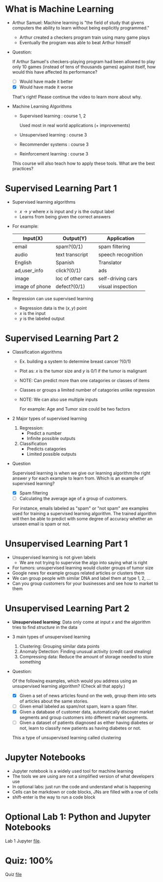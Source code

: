 # What is Machine Learning
* Arthur Samuel: Machine learning is "the field of study that givens computers the ability to learn without being explicitly programmed."
    * Arthur created a checkers program train using many game plays
    * Eventually the program was able to beat Arthur himself
* Question:

    If Arthur Samuel's checkers-playing program had been allowed to play only 10 games (instead of tens of thousands games) against itself, how would this have affected its performance?

    * [ ] Would have made it better
    * [x] Would have made it worse

    That's right! Please continue the video to learn more about why.
* Machine Learning Algorithms
    * Supervised learning : course 1, 2

        Used most in real world applications (+ improvements)
    * Unsupervised learning : course 3
    * Recommender systems : course 3
    * Reinforcement learning : course 3

    This course will also teach how to apply these tools. What are the best practices?

# Supervised Learning Part 1
* Supervised learning algorithms
    * $x \to y$ where $x$ is input and $y$ is the output label
    * Learns from being given the correct answers
* For example:

    Input(X) | Output(Y) | Application
    ---------|-----------|------------
    email | spam?(0/1) | spam filtering
    audio | text transcript | speech recognition
    English | Spanish | Translator
    ad,user_info | click?(0/1) | ads
    image | loc of other cars | self-driving cars
    image of phone | defect?(0/1) | visual inspection
* Regression can use supervised learning
    * Regression data is the $(x,y)$ point
    * $x$ is the input
    * $y$ is the labeled output

# Supervised Learning Part 2
* Classification algorithms
    * Ex. building a system to determine breast cancer ?(0/1)
    * Plot as: $x$ is the tumor size and $y$ is 0/1 if the tumor is malignant
    * NOTE: Can predict more than one catagories or classes of items
    * Classes or groups a limited number of catagories unlike regression
    * NOTE: We can also use multiple inputs

        For example: Age and Tumor size could be two factors
* 2 Major types of supervised learning
    1. Regression:
        * Predict a number
        * Infinite possible outputs
    2. Classification
        * Predicts catagories
        * Limited possible outputs
* Question

    Supervised learning is when we give our learning algorithm the right answer $y$  for each example to learn from.  Which is an example of supervised learning?

    * [x] Spam filtering
    * [ ] Calculating the average age of a group of customers.

    For instance, emails labeled as "spam" or "not spam" are examples used for training a supervised learning algorithm. The trained algorithm will then be able to predict with some degree of accuracy whether an unseen email is spam or not.

# Unsupervised Learning Part 1
* Unsupervised learning is not given labels
    * We are not trying to supervise the algo into saying what is right
* For tumors: unsupervised learning would cluster groups of tumor size
* Google news for example groups related articles or clusters them
* We can group people with similar DNA and label them at type 1, 2, ...
* Can you group customers for your businesses and see how to market to them

# Unsupervised Learning Part 2
* **Unsupervised learning**: Data only come at input $x$ and the algorithm tries to find *structure* in the data
* 3 main types of unsupervised learning
    1. Clustering: Grouping similar data points
    2. Anomaly Detection: Finding unusual activity (credit card stealing)
    3. Compressing data: Reduce the amount of storage needed to store something
* Question:

    Of the following examples, which would you address using an unsupervised learning algorithm?  (Check all that apply.)

    * [x] Given a set of news articles found on the web, group them into sets of articles about the same stories.
    * [ ] Given email labeled as spam/not spam, learn a spam filter.
    * [x] Given a database of customer data, automatically discover market segments and group customers into different market segments.
    * [ ] Given a dataset of patients diagnosed as either having diabetes or not, learn to classify new patients as having diabetes or not.

    This a type of unsupervised learning called clustering

# Jupyter Notebooks
* Jupyter notebook is a widely used tool for machine learning
* The tools we are using are not a simplified version of what developers use
* In optional labs: just run the code and understand what is happening
* Cells can be markdown or code blocks, JNs are filled with a row of cells
* shift-enter is the way to run a code block

# Optional Lab 1: Python and Jupyter Notebooks
Lab 1 Jupyter [file](Labs/C1_W1_Lab01_Python_Jupyter_Soln.ipynb).

# Quiz: 100%
Quiz [file](./Quizzes.md#supervised-vs-unsupervised-machine-learning)